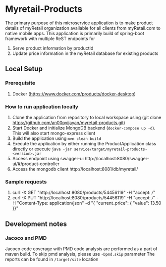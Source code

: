 # Myretail-Products

The primary purpose of this microservice application is to make product details of myRetail organization available for all clients from myRetail.com to native mobile apps.
This application is primarily build of spring-boot framework with multiple ReST endpoints for 
1. Serve product information by productId
2. Update price information in the myRetail database for existing products

## Local Setup

### Prerequisite
 1. Docker (https://www.docker.com/products/docker-desktop)
### How to run application locally
 1. Clone the application from repository to local workspace using (git clone https://github.com/an00pvijayan/myretail-products.git)
 2. Start Docker and initialize MongoDB backend (`docker-compose up -d`). This will also start mongo-express client
 3. Build the application using `mvn clean build`
 4. Execute the application by either running the ProductApplication class directly or execute `java -jar service/target/myretail-products-<version>.jar`
 5. Access endpoint using swagger-ui http://localhost:8080/swagger-ui/#/product-controller
 6. Access the mongodb client http://localhost:8081/db/myretail/
### Sample requests
 1. curl -X GET "http://localhost:8080/products/54456119" -H "accept: */*"
 2. curl -X PUT "http://localhost:8080/products/54456119" -H "accept: */*" -H "Content-Type: application/json" -d "{ \"current_price\": { \"value\": 13.50 }}"

## Development notes
### Jacoco and PMD
Jacoco code coverage with PMD code analysis are performed as a part of maven build.
To skip pmd analysis, please use `-Dpmd.skip` parameter
The reports can be found in `/target/site` location